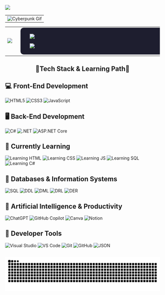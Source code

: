   <p align="center">   
   
<a href="https://github.com/DenverCoder1/readme-typing-svg"><img src="https://readme-typing -svg.herokuapp.com? font=Time+New+Roman&color=black&size=30&center=true&vCenter=true&width=600&height=100&lines=Hola,+Soy+la+makina;++;Estudiante+de+ORT+Yatay,;Especialidad:+Informática,;Front-End,;Back-End,;Enfocado+en+la+excelencia"></a>  
</p>   
<table align="center">   
  
 <td align="center" valign="top"> 
       <img src="https://i.pinimg.com/originals/1e/68/4d/1e684d15ad21997f1a92adfae922cfe5.gif" alt="Cyberpunk Gif" width="100%" />  
</table>     
   
  
<table align="center">    
  <tr>  
    <!-- GIF izquierdo -->
    <td align="center" valign="middle" style="padding-right: 20px;"> 
      <img src="https://media4.giphy.com/media/v1.Y2lkPTc5MGI3NjExdjNoemo5ejY3MTl5b2Q4Zml0dXVhdXc2MmltOHRqNmwzMW82bWgzZSZlcD12MV9pbnRlcm5hbF9naWZfYnlfaWQmY3Q9Zw/3oriO01iyPI9sEn3Pi/giphy.gif" width="400" />
    </td> 
    <!-- Bloque central más grande y centrado verticalmente -->
    <td align="center" valign="middle">
      <div style="background-color: #1e1e2f; border-radius: 10px; padding: 20px; width: 500px;">
        <img src="https://github-readme-stats.vercel.app/api?username=sebacalvino&show_icons=true&theme=jolly" width="480" style="display: block; margin: auto;" />
        <img src="https://github-readme-streak-stats.herokuapp.com?user=sebacalvino&theme=jolly&date_format=M%20j%5B%2C%20Y%5D" width="480" style="display: block; margin: auto; margin-top: 15px;" />
      </div>
    </td>
    <!-- GIF derecho -->
    <td align="center" valign="middle" style="padding-left: 20px;">
      <img src="https://media4.giphy.com/media/v1.Y2lkPTc5MGI3NjExdjNoemo5ejY3MTl5b2Q4Zml0dXVhdXc2MmltOHRqNmwzMW82bWgzZSZlcD12MV9pbnRlcm5hbF9naWZfYnlfaWQmY3Q9Zw/3oriO01iyPI9sEn3Pi/giphy.gif" width="400" />
    </td>
  </tr> 
</table>






<h2 align="center">🌚Tech Stack & Learning Path🌚</h2>

## 💻 Front-End Development

![HTML5](https://img.shields.io/badge/HTML5-purple?style=for-the-badge&logo=html5&logoColor=white)
![CSS3](https://img.shields.io/badge/CSS3-purple?style=for-the-badge&logo=css3&logoColor=white)
![JavaScript](https://img.shields.io/badge/JavaScript-purple?style=for-the-badge&logo=javascript&logoColor=white)

## 🖥️ Back-End Development

![C#](https://img.shields.io/badge/C%23-purple?style=for-the-badge&logo=c-sharp&logoColor=white)
![.NET](https://img.shields.io/badge/.NET-purple?style=for-the-badge&logo=dotnet&logoColor=white)
![ASP.NET Core](https://img.shields.io/badge/ASP.NET_Core-purple?style=for-the-badge&logo=dotnet&logoColor=white)

## 📘 Currently Learning

![Learning HTML](https://img.shields.io/badge/Learning_HTML-purple?style=for-the-badge&logo=html5&logoColor=white)
![Learning CSS](https://img.shields.io/badge/Learning_CSS-purple?style=for-the-badge&logo=css3&logoColor=white)
![Learning JS](https://img.shields.io/badge/Learning_JS-purple?style=for-the-badge&logo=javascript&logoColor=white)
![Learning SQL](https://img.shields.io/badge/Learning_SQL-purple?style=for-the-badge&logo=postgresql&logoColor=white)
![Learning C#](https://img.shields.io/badge/Learning_C%23-purple?style=for-the-badge&logo=c-sharp&logoColor=white)

## 💾 Databases & Information Systems

![SQL](https://img.shields.io/badge/SQL-purple?style=for-the-badge&logo=postgresql&logoColor=white)
![DDL](https://img.shields.io/badge/DDL-purple?style=for-the-badge)
![DML](https://img.shields.io/badge/DML-purple?style=for-the-badge)
![DRL](https://img.shields.io/badge/DRL-purple?style=for-the-badge)
![DER](https://img.shields.io/badge/Entity_Relationship_Diagram-purple?style=for-the-badge)

## 🧠 Artificial Intelligence & Productivity

![ChatGPT](https://img.shields.io/badge/ChatGPT-purple?style=for-the-badge&logo=openai&logoColor=white)
![GitHub Copilot](https://img.shields.io/badge/GitHub_Copilot-purple?style=for-the-badge&logo=github&logoColor=white)
![Canva](https://img.shields.io/badge/Canva-purple?style=for-the-badge&logo=canva&logoColor=white)
![Notion](https://img.shields.io/badge/Notion-purple?style=for-the-badge&logo=notion&logoColor=white)

## 🔧 Developer Tools

![Visual Studio](https://img.shields.io/badge/Visual_Studio-purple?style=for-the-badge&logo=visual-studio&logoColor=white)
![VS Code](https://img.shields.io/badge/VS_Code-purple?style=for-the-badge&logo=visual-studio-code&logoColor=white)
![Git](https://img.shields.io/badge/Git-purple?style=for-the-badge&logo=git&logoColor=white)
![GitHub](https://img.shields.io/badge/GitHub-purple?style=for-the-badge&logo=github&logoColor=white)
![JSON](https://img.shields.io/badge/JSON-purple?style=for-the-badge&logo=json&logoColor=white)

 ## <div align="center">  
  
   ![snake gif](https://github.com/TechnologyHell/TechnologyHell/blob/output/github-snake-dark.svg)
  </div> 
